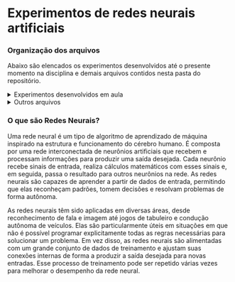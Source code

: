 # Experimentos de redes neurais artificiais

### Organização dos arquivos

Abaixo são elencados os experimentos desenvolvidos até o presente momento na disciplina e demais arquivos contidos nesta pasta do repositório.

<details><summary>Experimentos desenvolvidos em aula</summary><br>

<a href="https://github.com/pedrozanineli/rnag/blob/main/RedesNeurais/experimento%20R.01%20-%20derivadas.ipynb">Experimento R.01</a> - estudo inicial de derivadas, que será essencial na implementação do algoritmo de backpropagation no algoritmo de redes neurais;

<a href="https://github.com/pedrozanineli/rnag/blob/main/RedesNeurais/experimento%20R.02%20-%20classes.ipynb">Experimento R.02</a> - introdução ao conceito e manipulação de classes;

<a href="https://github.com/pedrozanineli/rnag/blob/main/RedesNeurais/experimento%20R.03%20-%20construindo%20um%20grafo%20automaticamente.ipynb">Experimento R.03</a> - código em que é testada a implementação automática do grafo que representa a rede neural;

</details>

<details><summary>Outros arquivos</summary><br>
    
<a href="https://github.com/pedrozanineli/rnag/blob/main/RedesNeurais/classes.py">classes.py</a> - arquivo que contém as classes que foram utilizadas no desenvolvimento dos experimentos;
    
<a href="https://github.com/pedrozanineli/rnag/blob/main/RedesNeurais/constantes.py">constantes.py</a> - arquivo que contém as constantes que foram utilizadas no desenvolvimento dos experimentos;
    
<a href="https://github.com/pedrozanineli/rnag/blob/main/RedesNeurais/funcoes.py">funcoes.py</a> - arquivo que contém as funções que foram utilizadas no desenvolvimento dos experimentos.

</details>

### O que são Redes Neurais?

Uma rede neural é um tipo de algoritmo de aprendizado de máquina inspirado na estrutura e funcionamento do cérebro humano. É composta por uma rede interconectada de neurônios artificiais que recebem e processam informações para produzir uma saída desejada. Cada neurônio recebe sinais de entrada, realiza cálculos matemáticos com esses sinais e, em seguida, passa o resultado para outros neurônios na rede. As redes neurais são capazes de aprender a partir de dados de entrada, permitindo que elas reconheçam padrões, tomem decisões e resolvam problemas de forma autônoma.

As redes neurais têm sido aplicadas em diversas áreas, desde reconhecimento de fala e imagem até jogos de tabuleiro e condução autônoma de veículos. Elas são particularmente úteis em situações em que não é possível programar explicitamente todas as regras necessárias para solucionar um problema. Em vez disso, as redes neurais são alimentadas com um grande conjunto de dados de treinamento e ajustam suas conexões internas de forma a produzir a saída desejada para novas entradas. Esse processo de treinamento pode ser repetido várias vezes para melhorar o desempenho da rede neural.
